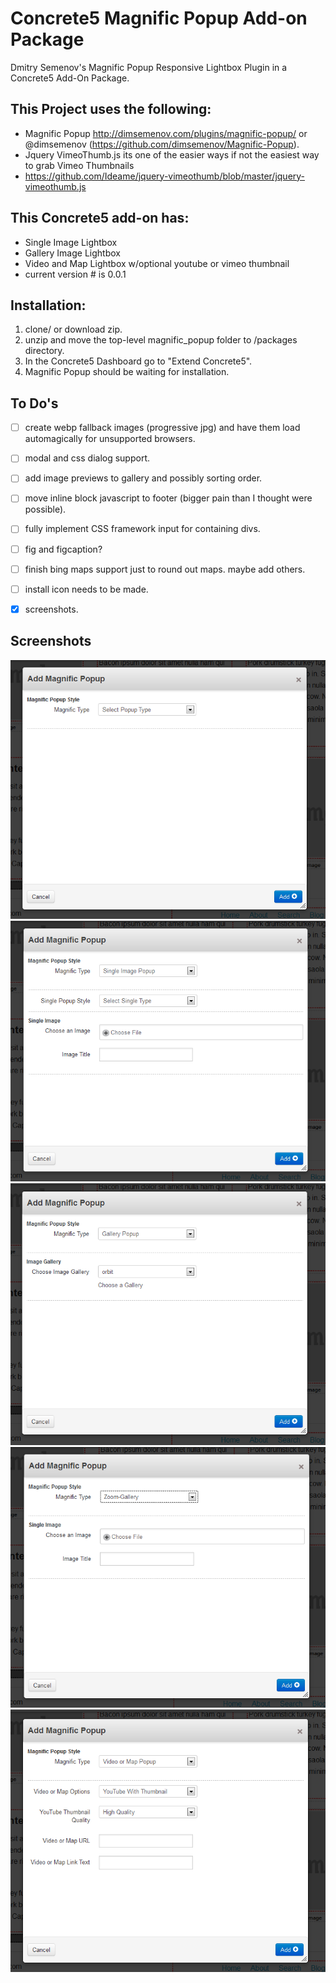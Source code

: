 Concrete5 Magnific Popup Add-on Package
=======================================

Dmitry Semenov's Magnific Popup Responsive Lightbox Plugin in a Concrete5 Add-On Package.

This Project uses the following:
-------------------------------------
- Magnific Popup http://dimsemenov.com/plugins/magnific-popup/ or @dimsemenov (https://github.com/dimsemenov/Magnific-Popup).  
- Jquery VimeoThumb.js its one of the easier ways if not the easiest way to grab Vimeo Thumbnails
- https://github.com/Ideame/jquery-vimeothumb/blob/master/jquery-vimeothumb.js

This Concrete5 add-on has:
--------------------------
- Single Image Lightbox
- Gallery Image Lightbox
- Video and Map Lightbox w/optional youtube or vimeo thumbnail
- current version # is 0.0.1

Installation:
-------------

1. clone/ or download zip.
2. unzip and move the top-level magnific_popup folder to /packages directory.  
3. In the Concrete5 Dashboard go to "Extend Concrete5".  
4. Magnific Popup should be waiting for installation.


To Do's
------
- [ ] create webp fallback images (progressive jpg) and have them load automagically for unsupported browsers.
- [ ] modal and css dialog support.
- [ ] add image previews to gallery and possibly sorting order.
- [ ] move inline block javascript to footer (bigger pain than I thought were possible).
- [ ] fully implement CSS framework input for containing divs.
- [ ] fig and figcaption? 
- [ ] finish bing maps support just to round out maps. maybe add others. 
- [ ] install icon needs to be made.
- [x] screenshots.


Screenshots
-----------

![Main](./screenshots/magnific.png)
![Single Image](./screenshots/single.png)
![Gallery Of Images](./screenshots/gallery.png)
![Zoom](./screenshots/zoom.png)
![Video](./screenshots/video.png)


